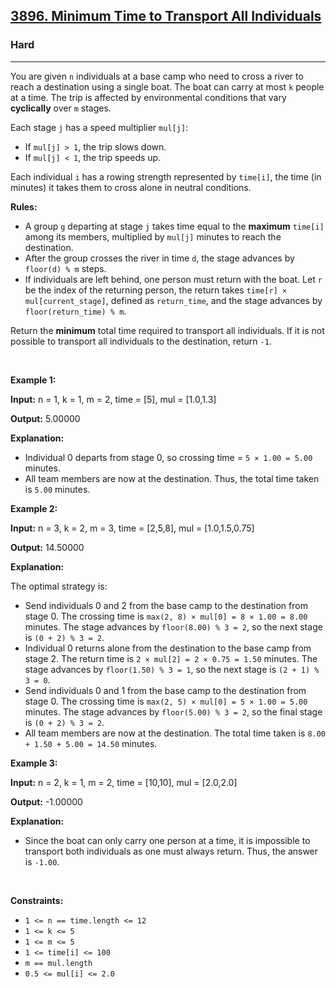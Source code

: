 <h2><a href="https://leetcode.com/problems/minimum-time-to-transport-all-individuals">3896. Minimum Time to Transport All Individuals</a></h2><h3>Hard</h3><hr><p>You are given <code>n</code> individuals at a base camp who need to cross a river to reach a destination using a single boat. The boat can carry at most <code>k</code> people at a time. The trip is affected by environmental conditions that vary <strong>cyclically</strong> over <code>m</code> stages.</p>

<p>Each stage <code>j</code> has a speed multiplier <code>mul[j]</code>:</p>

<ul>
	<li>If <code>mul[j] &gt; 1</code>, the trip slows down.</li>
	<li>If <code>mul[j] &lt; 1</code>, the trip speeds up.</li>
</ul>

<p>Each individual <code>i</code> has a rowing strength represented by <code>time[i]</code>, the time (in minutes) it takes them to cross alone in neutral conditions.</p>

<p><strong>Rules:</strong></p>

<ul>
	<li>A group <code>g</code> departing at stage <code>j</code> takes time equal to the <strong>maximum</strong> <code>time[i]</code> among its members, multiplied by <code>mul[j]</code> minutes to reach the destination.</li>
	<li>After the group crosses the river in time <code>d</code>, the stage advances by <code>floor(d) % m</code> steps.</li>
	<li>If individuals are left behind, one person must return with the boat. Let <code>r</code> be the index of the returning person, the return takes <code>time[r] &times; mul[current_stage]</code>, defined as <code>return_time</code>, and the stage advances by <code>floor(return_time) % m</code>.</li>
</ul>

<p>Return the <strong>minimum</strong> total time required to transport all individuals. If it is not possible to transport all individuals to the destination, return <code>-1</code>.</p>

<p>&nbsp;</p>
<p><strong class="example">Example 1:</strong></p>

<div class="example-block">
<p><strong>Input:</strong> <span class="example-io">n = 1, k = 1, m = 2, time = [5], mul = [1.0,1.3]</span></p>

<p><strong>Output:</strong> <span class="example-io">5.00000</span></p>

<p><strong>Explanation:</strong></p>

<ul>
	<li>Individual 0 departs from stage 0, so crossing time = <code>5 &times; 1.00 = 5.00</code> minutes.</li>
	<li>All team members are now at the destination. Thus, the total time taken is <code>5.00</code> minutes.</li>
</ul>
</div>

<p><strong class="example">Example 2:</strong></p>

<div class="example-block">
<p><strong>Input:</strong> <span class="example-io">n = 3, k = 2, m = 3, time = [2,5,8], mul = [1.0,1.5,0.75]</span></p>

<p><strong>Output:</strong> <span class="example-io">14.50000</span></p>

<p><strong>Explanation:</strong></p>

<p>The optimal strategy is:</p>

<ul>
	<li>Send individuals 0 and 2 from the base camp to the destination from stage 0. The crossing time is <code>max(2, 8) &times; mul[0] = 8 &times; 1.00 = 8.00</code> minutes. The stage advances by <code>floor(8.00) % 3 = 2</code>, so the next stage is <code>(0 + 2) % 3 = 2</code>.</li>
	<li>Individual 0 returns alone from the destination to the base camp from stage 2. The return time is <code>2 &times; mul[2] = 2 &times; 0.75 = 1.50</code> minutes. The stage advances by <code>floor(1.50) % 3 = 1</code>, so the next stage is <code>(2 + 1) % 3 = 0</code>.</li>
	<li>Send individuals 0 and 1 from the base camp to the destination from stage 0. The crossing time is <code>max(2, 5) &times; mul[0] = 5 &times; 1.00 = 5.00</code> minutes. The stage advances by <code>floor(5.00) % 3 = 2</code>, so the final stage is <code>(0 + 2) % 3 = 2</code>.</li>
	<li>All team members are now at the destination. The total time taken is <code>8.00 + 1.50 + 5.00 = 14.50</code> minutes.</li>
</ul>
</div>

<p><strong class="example">Example 3:</strong></p>

<div class="example-block">
<p><strong>Input:</strong> <span class="example-io">n = 2, k = 1, m = 2, time = [10,10], mul = [2.0,2.0]</span></p>

<p><strong>Output:</strong> <span class="example-io">-1.00000</span></p>

<p><strong>Explanation:</strong></p>

<ul>
	<li>Since the boat can only carry one person at a time, it is impossible to transport both individuals as one must always return. Thus, the answer is <code>-1.00</code>.</li>
</ul>
</div>

<p>&nbsp;</p>
<p><strong>Constraints:</strong></p>

<ul>
	<li><code>1 &lt;= n == time.length &lt;= 12</code></li>
	<li><code>1 &lt;= k &lt;= 5</code></li>
	<li><code>1 &lt;= m &lt;= 5</code></li>
	<li><code>1 &lt;= time[i] &lt;= 100</code></li>
	<li><code>m == mul.length</code></li>
	<li><code>0.5 &lt;= mul[i] &lt;= 2.0</code></li>
</ul>
